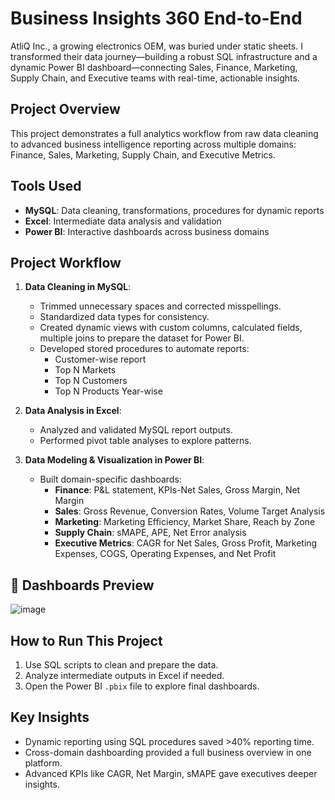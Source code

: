 # Business Insights 360 End-to-End
AtliQ Inc., a growing electronics OEM, was buried under static sheets. I transformed their data journey—building a robust SQL infrastructure and a dynamic Power BI dashboard—connecting Sales, Finance, Marketing, Supply Chain, and Executive teams with real-time, actionable insights.

## Project Overview
This project demonstrates a full analytics workflow from raw data cleaning to advanced business intelligence reporting across multiple domains: Finance, Sales, Marketing, Supply Chain, and Executive Metrics.

## Tools Used
- **MySQL**: Data cleaning, transformations, procedures for dynamic reports
- **Excel**: Intermediate data analysis and validation
- **Power BI**: Interactive dashboards across business domains

## Project Workflow
1. **Data Cleaning in MySQL**:
   - Trimmed unnecessary spaces and corrected misspellings.
   - Standardized data types for consistency.
   - Created dynamic views with custom columns, calculated fields, multiple joins to prepare the dataset for Power BI.
   - Developed stored procedures to automate reports:
     - Customer-wise report
     - Top N Markets
     - Top N Customers
     - Top N Products Year-wise

2. **Data Analysis in Excel**:
   - Analyzed and validated MySQL report outputs.
   - Performed pivot table analyses to explore patterns.

3. **Data Modeling & Visualization in Power BI**:
   - Built domain-specific dashboards:
     - **Finance**: P&L statement, KPIs-Net Sales, Gross Margin, Net Margin
     - **Sales**: Gross Revenue, Conversion Rates, Volume Target Analysis
     - **Marketing**: Marketing Efficiency, Market Share, Reach by Zone
     - **Supply Chain**: sMAPE, APE, Net Error analysis
     - **Executive Metrics**: CAGR for Net Sales, Gross Profit, Marketing Expenses, COGS, Operating Expenses, and Net Profit

## 📸 Dashboards Preview
![image](https://github.com/user-attachments/assets/4f0d408d-d76b-4b88-ac99-74a0b83d518a)

## How to Run This Project
1. Use SQL scripts to clean and prepare the data.
2. Analyze intermediate outputs in Excel if needed.
3. Open the Power BI `.pbix` file to explore final dashboards.

## Key Insights
- Dynamic reporting using SQL procedures saved >40% reporting time.
- Cross-domain dashboarding provided a full business overview in one platform.
- Advanced KPIs like CAGR, Net Margin, sMAPE gave executives deeper insights.

